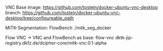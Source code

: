 VNC
Base image: https://github.com/tostein/docker-ubuntu-vnc-desktop branch: https://github.com/tostein/docker-ubuntu-vnc-desktop/tree/configureable_path

MITK-Segmentation: FlowBench
./mitk_seg_docker

Flow VNC
-> VNC and FlowBench as base: flow-vnc dktk-jip-registry.dkfz.de/dcipher-core/mitk-vnc:0.1-alpha
